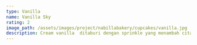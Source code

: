 ```yaml
---
type: Vanilla
name: Vanilla Sky
rating: 2
image_path: /assets/images/project/nabillabakery/cupcakes/vanilla.jpg
description: Cream vanilla  ditaburi dengan sprinkle yang menambah cita rasa manis yang pas untuk melengkapi hari bahagia anda.
---
```

